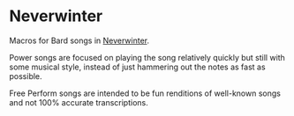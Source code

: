 # Neverwinter
Macros for Bard songs in [Neverwinter](https://www.playneverwinter.com/).

Power songs are focused on playing the song relatively quickly but still with some musical style, instead of just hammering out the notes as fast as possible.

Free Perform songs are intended to be fun renditions of well-known songs and not 100% accurate transcriptions.

